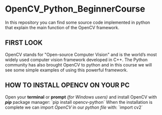 # OpenCV_Python_BeginnerCourse
In this repository you can find some source code implemented in python that explain the main function of the OpenCV framework.

## FIRST LOOK

OpenCV stands for "Open-source Computer Vision" and is the world’s most widely used computer vision framework developed in C++.
The Python community has also brought OpenCV to python and in this course we will see some simple examples of using this powerful framework.

## HOW TO INSTALL OPENCV ON YOUR PC

Open your **terminal** or **prompt** *(for Windows users)* and install OpenCV with ***pip*** package manager:
´pip install opencv-python´
When the installation is complete we can import *OpenCV* in our *python file* with:
´import cv2´
